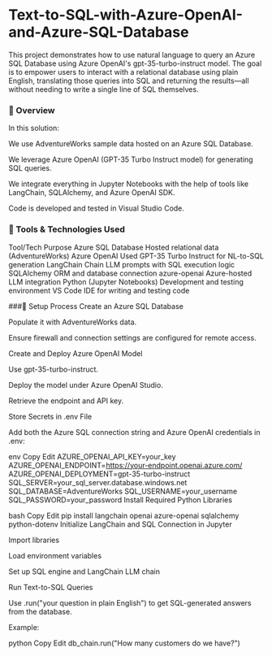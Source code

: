 # Text-to-SQL-with-Azure-OpenAI-and-Azure-SQL-Database
This project demonstrates how to use natural language to query an Azure SQL Database using Azure OpenAI's gpt-35-turbo-instruct model. The goal is to empower users to interact with a relational database using plain English, translating those queries into SQL and returning the results—all without needing to write a single line of SQL themselves.

### 🚀 Overview
In this solution:

We use AdventureWorks sample data hosted on an Azure SQL Database.

We leverage Azure OpenAI (GPT-35 Turbo Instruct model) for generating SQL queries.

We integrate everything in Jupyter Notebooks with the help of tools like LangChain, SQLAlchemy, and Azure OpenAI SDK.

Code is developed and tested in Visual Studio Code.

### 🧰 Tools & Technologies Used
Tool/Tech	Purpose
Azure SQL Database	Hosted relational data (AdventureWorks)
Azure OpenAI	Used GPT-35 Turbo Instruct for NL-to-SQL generation
LangChain	Chain LLM prompts with SQL execution logic
SQLAlchemy	ORM and database connection
azure-openai	Azure-hosted LLM integration
Python (Jupyter Notebooks)	Development and testing environment
VS Code	IDE for writing and testing code

###🔧 Setup Process
Create an Azure SQL Database

Populate it with AdventureWorks data.

Ensure firewall and connection settings are configured for remote access.

Create and Deploy Azure OpenAI Model

Use gpt-35-turbo-instruct.

Deploy the model under Azure OpenAI Studio.

Retrieve the endpoint and API key.

Store Secrets in .env File

Add both the Azure SQL connection string and Azure OpenAI credentials in .env:

env
Copy
Edit
AZURE_OPENAI_API_KEY=your_key
AZURE_OPENAI_ENDPOINT=https://your-endpoint.openai.azure.com/
AZURE_OPENAI_DEPLOYMENT=gpt-35-turbo-instruct
SQL_SERVER=your_sql_server.database.windows.net
SQL_DATABASE=AdventureWorks
SQL_USERNAME=your_username
SQL_PASSWORD=your_password
Install Required Python Libraries

bash
Copy
Edit
pip install langchain openai azure-openai sqlalchemy python-dotenv
Initialize LangChain and SQL Connection in Jupyter

Import libraries

Load environment variables

Set up SQL engine and LangChain LLM chain

Run Text-to-SQL Queries

Use .run("your question in plain English") to get SQL-generated answers from the database.

Example:

python
Copy
Edit
db_chain.run("How many customers do we have?")
